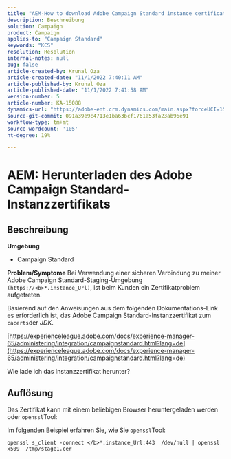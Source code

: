 ```yaml
---
title: "AEM-How to download Adobe Campaign Standard instance certificate"
description: Beschreibung
solution: Campaign
product: Campaign
applies-to: "Campaign Standard"
keywords: "KCS"
resolution: Resolution
internal-notes: null
bug: false
article-created-by: Krunal Oza
article-created-date: "11/1/2022 7:40:11 AM"
article-published-by: Krunal Oza
article-published-date: "11/1/2022 7:41:58 AM"
version-number: 5
article-number: KA-15088
dynamics-url: "https://adobe-ent.crm.dynamics.com/main.aspx?forceUCI=1&pagetype=entityrecord&etn=knowledgearticle&id=5b3cfc69-b859-ed11-9561-6045bd0067ea"
source-git-commit: 091a39e9c4713e1ba63bcf1761a53fa23ab96e91
workflow-type: tm+mt
source-wordcount: '105'
ht-degree: 19%

---
```


# AEM: Herunterladen des Adobe Campaign Standard-Instanzzertifikats

## Beschreibung

<b>Umgebung</b>


- Campaign Standard



<b>Problem/Symptome</b>
Bei Verwendung einer sicheren Verbindung zu meiner Adobe Campaign Standard-Staging-Umgebung `(https://<b>*.instance_Url)`, ist beim Kunden ein Zertifikatproblem aufgetreten.

Basierend auf den Anweisungen aus dem folgenden Dokumentations-Link &#x200B; es erforderlich ist, das Adobe Campaign Standard-Instanzzertifikat zum `cacerts`der *JDK*.  

[https://experienceleague.adobe.com/docs/experience-manager-65/administering/integration/campaignstandard.html?lang=de](https://experienceleague.adobe.com/docs/experience-manager-65/administering/integration/campaignstandard.html?lang=de)

Wie lade ich das Instanzzertifikat herunter?


## Auflösung


Das Zertifikat kann mit einem beliebigen Browser heruntergeladen werden oder `openssl`Tool:

Im folgenden Beispiel erfahren Sie, wie Sie `openssl`Tool:


```
openssl s_client -connect </b>*.instance_Url:443  /dev/null | openssl x509  /tmp/stage1.cer
```




